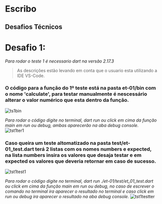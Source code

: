 # Escribo
## Desafios Técnicos

# **Desafio 1:**

*Para rodar o teste 1 é necessario dart na versão 2.17.3*
> As descrições estão levando em conta que o usuario esta utilizando a IDE VS-Code.

### O código para a função do 1º teste está na pasta et-01/bin com o nome 'calculate', para testar manualmente é nescessário alterar o valor numérico que esta dentro da função.
![ts1bin](https://user-images.githubusercontent.com/68666964/184927262-d7c4b7b6-9c97-4599-8450-09c2a759a23e.png)

*Para rodar o código digite no terminal, dart run ou click em cima da função main em run ou debug, ambas aparecerão na aba debug console.*
![tst1ter1](https://user-images.githubusercontent.com/68666964/184927558-3b3c99e0-7501-4353-8979-fc1e8156f7f8.png)

### Caso queira um teste altomatizado na pasta test/et-01_test.dart terá 2 listas com os nomes numbers e expected, na lista numbers insira os valores que desaja testar e em expected os valores que deveria retornar em caso de sucesso.
![tst1test1](https://user-images.githubusercontent.com/68666964/184928466-dba2c7c2-d698-4f1b-82c7-b7eb7d187690.png)

*Para rodar o código digite no terminal, dart run ./et-01/test/et_01_test.dart ou click em cima da função main em run ou debug, no caso de escrever o comando no terminal ira aparecer o resultado no terminal e caso click em run ou debug ira aparecer o resultado na aba debug console.*
![tst1testter](https://user-images.githubusercontent.com/68666964/184928928-26a97ef8-9e6f-4ccd-a5c6-abf6cba824ad.png)
